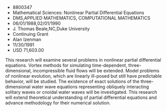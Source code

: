 
* 8800347
* Mathematical Sciences: Nonlinear Partial Differential Equations
* DMS,APPLIED MATHEMATICS, COMPUTATIONAL MATHEMATICS
* 06/01/1988,02/01/1990
* J. Thomas Beale,NC,Duke University
* Continuing Grant
* Alan Izenman
* 11/30/1991
* USD 71,603.00

This research will examine several problems in nonlinear partial differential
equations. Vortex methods for simulating time-dependent, three-dimensional,
incompressible fluid flows will be extended. Model problems of nonlinear
evolution, which are linearly ill-posed but still have predictable behavior,
will be studied. The existence of exact solutions of the three- dimensional
water wave equations representing obliquely interacting solitary waves or
cnoidal water waves will be investigated. This research will extend theoretical
understanding of partial differential equations and advance methodology for
their numerical solution.
